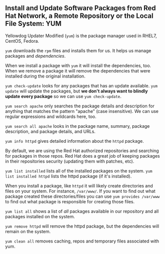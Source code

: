 ## Install and Update Software Packages from Red Hat Network, a Remote Repository or the Local File System: YUM

Yellowdog Updater Modified (`yum`) is the package manager used in RHEL7, CentOS,
Fedora.

`yum` downloads the `rpm` files and installs them for us. It helps us manage
packages and _dependencies_.

When we install a package with `yum` it will install the dependencies, too. When
we remove a package it will remove the dependencies that were installed during
the original installation.

`yum check-update` looks for any packages that has an update available. `yum
update` will update the packages, but **we don't always want to blindly update
every package** so we can use `yum check-update`.

`yum search apache` only searches the package details and description for
anything that matches the pattern "apache" (case insensitive). We can use
regular expressions and wildcards here, too.

`yum search all apache` looks in the package name, summary, package description,
and package details, and URLs.

`yum info httpd` gives detailed information about the `httpd` package.

By default, we are using the Red Hat authorized repositories and searching for
packages in those repos. Red Hat does a great job of keeping packages in their
repositories security (updating them with patches, etc).

`yum list installed` lists all of the installed packages on the system.
`yum list installed httpd` lists the httpd package (if it's installed).

When you install a package, like `httpd` it will likely create directories and
files on your system. For instance, `/var/www/`. If you want to find out what
package created these directories/files you can use `yum provides /var/www` to
find out what package is responsible for creating those files.

`yum list all` shows a list of _all_ packages available in our repository and
all packages installed on the system.

`yum remove httpd` will remove the httpd package, but the dependencies will
remain on the system.

`yum clean all` removes caching, repos and temporary files associated with yum.
